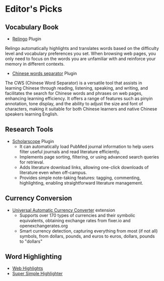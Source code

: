 # Editor's Picks

## Vocabulary Book
- [Relingo](https://relingo.net/) Plugin

Relingo automatically highlights and translates words based on the difficulty level and vocabulary preferences you set. When browsing web pages, you only need to focus on the words you are unfamiliar with and reinforce your memory in different contexts.

- [Chinese words separator](https://chromewebstore.google.com/detail/chinese-words-separator-c/gacfacdpfimbkgcnlegknnmcccjgcbnp) Plugin

The CWS (Chinese Word Separator) is a versatile tool that assists in learning Chinese through reading, listening, speaking, and writing, and facilitates the search for Chinese words and phrases on web pages, enhancing learning efficiency. It offers a range of features such as pinyin annotation, tone display, and the ability to adjust the size and font of characters, making it suitable for both Chinese learners and native Chinese speakers learning English.

## Research Tools
- [Scholarscope](https://www.scholarscope.online/) Plugin
    - It can automatically load PubMed journal information to help users filter useful journals and read literature efficiently.
    - Implements page sorting, filtering, or using advanced search queries for retrieval.
    - Adds literature download links, allowing one-click downloads of literature even when off-campus.
    - Provides simple note-taking features: tagging, commenting, highlighting, enabling straightforward literature management.

## Currency Conversion
- [Universal Automatic Currency Converter](https://chromewebstore.google.com/detail/hbjagjepkeogombomfeefdmjnclgojli?hl=zh-CN&utm_source=ext_sidebar) extension
    - Supports over 170 types of currencies and their symbolic equivalents, obtaining exchange rates from fixer.io and openexchangerates.org
    - Smart currency detection, capturing everything from most (if not all) symbols, from dollars, pounds, and euros to euros, dollars, pounds to "dollars"

## Word Highlighting
- [Web Highlights](https://web-highlights.com/blog/welcome/)
- [Super Simple Highlighter](https://chromewebstore.google.com/detail/super-simple-highlighter/hhlhjgianpocpoppaiihmlpgcoehlhio)